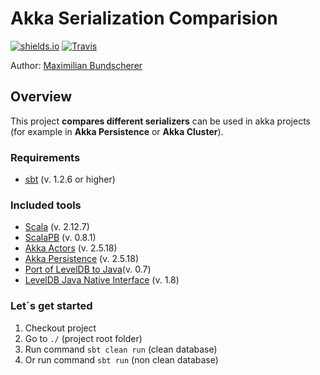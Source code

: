# Akka Serialization Comparision

[![shields.io](http://img.shields.io/badge/license-Apache2-blue.svg)](http://www.apache.org/licenses/LICENSE-2.0.txt)
[![Travis](https://img.shields.io/travis/rust-lang/rust.svg)](#)

Author: [Maximilian Bundscherer](https://bundscherer-online.de)

## Overview

This project **compares different serializers** can be used in akka projects (for example in **Akka Persistence** or **Akka Cluster**).

### Requirements

- [sbt](https://www.scala-sbt.org/) (v. 1.2.6 or higher)

### Included tools

- [Scala](https://www.scala-lang.org/) (v. 2.12.7)
- [ScalaPB](https://github.com/scalapb/ScalaPB) (v. 0.8.1)
- [Akka Actors](https://doc.akka.io/docs/akka/2.5/actors.html) (v. 2.5.18)
- [Akka Persistence](https://doc.akka.io/docs/akka/2.5/persistence.html) (v. 2.5.18)
- [Port of LevelDB to Java](https://github.com/dain/leveldb)(v. 0.7)
- [LevelDB Java Native Interface](https://github.com/fusesource/leveldbjni) (v. 1.8)

### Let´s get started

1. Checkout project
2. Go to ``./`` (project root folder)
3. Run command ``sbt clean run`` (clean database)
4. Or run command ``sbt run`` (non clean database)